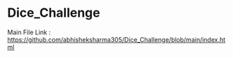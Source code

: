 # Dice_Challenge
Main File Link :
https://github.com/abhisheksharma305/Dice_Challenge/blob/main/index.html
